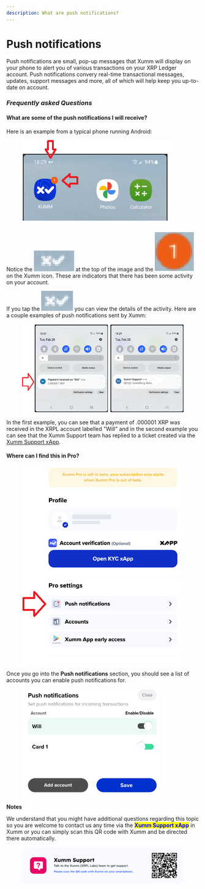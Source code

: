 ```yaml
---
description: What are push notifications?
---
```


# Push notifications

Push notifications are small, pop-up messages that Xumm will display on your phone to alert you of various transactions on your XRP Ledger account. Push notifications convery real-time transactional messages, updates, support messages and more, all of which will help keep you up-to-date on account.

### _Frequently asked Questions_

#### What are some of the push  notifications I will receive?

Here is an example from a typical phone running Android:

<figure><img src="../../.gitbook/assets/push notification - 2.png" alt=""><figcaption></figcaption></figure>

Notice the <img src="../../.gitbook/assets/image (1) (2) (1).png" alt="" data-size="line"> at the top of the image and the <img src="../../.gitbook/assets/image (2) (1) (4).png" alt="" data-size="line"> on the Xumm icon. These are indicators that there has been some activity on your account.

If you tap the <img src="../../.gitbook/assets/image (10).png" alt="" data-size="line"> you can view the details of the activity. Here are a couple examples of push notifications sent by Xumm:

<figure><img src="../../.gitbook/assets/push notification - 1.png" alt=""><figcaption></figcaption></figure>

In the first example, you can see that a payment of .000001 XRP was received in the XRPL account labelled "Will" and in the second example you can see that the Xumm Support team has replied to a ticket created via the [Xumm Support xApp](../../all-about-xapps/xumm-xapps/xumm-support.md).

#### Where can I find this in Pro?

<figure><img src="../../.gitbook/assets/Pro - Pro Notifications option.png" alt=""><figcaption></figcaption></figure>

Once you go into the **Push notifications** section, you should see a list of accounts you can enable push notifications for.

<figure><img src="../../.gitbook/assets/push notification - 3.png" alt=""><figcaption></figcaption></figure>

**Notes**

We understand that you might have additional questions regarding this topic so you are welcome to contact us any time via the <mark style="color:blue;">**Xumm Support xApp**</mark> in Xumm or you can simply scan this QR code with Xumm and be directed there automatically.

<figure><img src="../../.gitbook/assets/Support banner Xumm.png" alt=""><figcaption></figcaption></figure>

